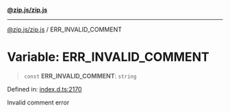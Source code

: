 [**@zip.js/zip.js**](../README.md)

***

[@zip.js/zip.js](../globals.md) / ERR\_INVALID\_COMMENT

# Variable: ERR\_INVALID\_COMMENT

> `const` **ERR\_INVALID\_COMMENT**: `string`

Defined in: [index.d.ts:2170](https://github.com/gildas-lormeau/zip.js/blob/048592eb3ecd62abf9aa99b38374e6c15b43dfe8/index.d.ts#L2170)

Invalid comment error
